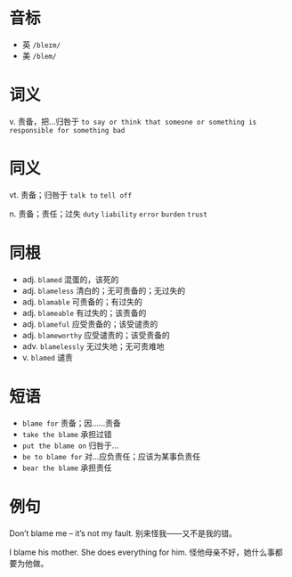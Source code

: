 # 音标

- 英 `/bleɪm/`
- 美 `/blem/`

# 词义

v. 责备，把…归咎于
`to say or think that someone or something is responsible for something bad`

# 同义

vt. 责备；归咎于
`talk to` `tell off`

n. 责备；责任；过失
`duty` `liability` `error` `burden` `trust`

# 同根

- adj. `blamed` 混蛋的，该死的
- adj. `blameless` 清白的；无可责备的；无过失的
- adj. `blamable` 可责备的；有过失的
- adj. `blameable` 有过失的；该责备的
- adj. `blameful` 应受责备的；该受谴责的
- adj. `blameworthy` 应受谴责的；该受责备的
- adv. `blamelessly` 无过失地；无可责难地
- v. `blamed` 谴责

# 短语

- `blame for` 责备；因……责备
- `take the blame` 承担过错
- `put the blame on` 归咎于…
- `be to blame for` 对…应负责任；应该为某事负责任
- `bear the blame` 承担责任

# 例句

Don’t blame me – it’s not my fault.
别来怪我——又不是我的错。

I blame his mother. She does everything for him.
怪他母亲不好，她什么事都要为他做。


